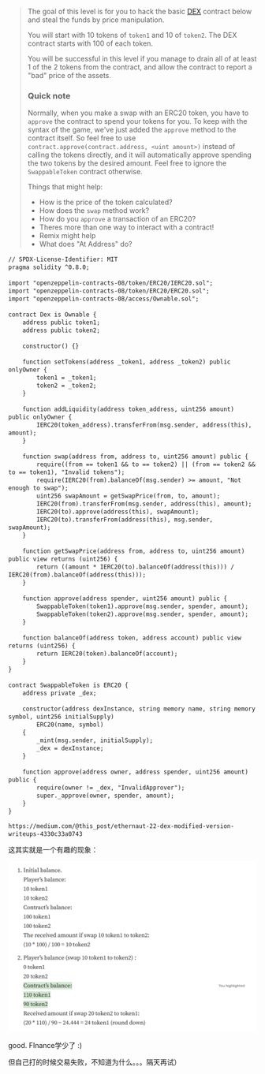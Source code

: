 > The goal of this level is for you to hack the basic [DEX](https://en.wikipedia.org/wiki/Decentralized_exchange) contract below and steal the funds by price manipulation.
>
> You will start with 10 tokens of `token1` and 10 of `token2`. The DEX contract starts with 100 of each token.
>
> You will be successful in this level if you manage to drain all of at least 1 of the 2 tokens from the contract, and allow the contract to report a "bad" price of the assets.
>
>  
>
> ### Quick note
>
> Normally, when you make a swap with an ERC20 token, you have to `approve` the contract to spend your tokens for you. To keep with the syntax of the game, we've just added the `approve` method to the contract itself. So feel free to use `contract.approve(contract.address, <uint amount>)` instead of calling the tokens directly, and it will automatically approve spending the two tokens by the desired amount. Feel free to ignore the `SwappableToken` contract otherwise.
>
>  Things that might help:
>
> - How is the price of the token calculated?
> - How does the `swap` method work?
> - How do you `approve` a transaction of an ERC20?
> - Theres more than one way to interact with a contract!
> - Remix might help
> - What does "At Address" do?



```solidity
// SPDX-License-Identifier: MIT
pragma solidity ^0.8.0;

import "openzeppelin-contracts-08/token/ERC20/IERC20.sol";
import "openzeppelin-contracts-08/token/ERC20/ERC20.sol";
import "openzeppelin-contracts-08/access/Ownable.sol";

contract Dex is Ownable {
    address public token1;
    address public token2;

    constructor() {}

    function setTokens(address _token1, address _token2) public onlyOwner {
        token1 = _token1;
        token2 = _token2;
    }

    function addLiquidity(address token_address, uint256 amount) public onlyOwner {
        IERC20(token_address).transferFrom(msg.sender, address(this), amount);
    }

    function swap(address from, address to, uint256 amount) public {
        require((from == token1 && to == token2) || (from == token2 && to == token1), "Invalid tokens");
        require(IERC20(from).balanceOf(msg.sender) >= amount, "Not enough to swap");
        uint256 swapAmount = getSwapPrice(from, to, amount);
        IERC20(from).transferFrom(msg.sender, address(this), amount);
        IERC20(to).approve(address(this), swapAmount);
        IERC20(to).transferFrom(address(this), msg.sender, swapAmount);
    }

    function getSwapPrice(address from, address to, uint256 amount) public view returns (uint256) {
        return ((amount * IERC20(to).balanceOf(address(this))) / IERC20(from).balanceOf(address(this)));
    }

    function approve(address spender, uint256 amount) public {
        SwappableToken(token1).approve(msg.sender, spender, amount);
        SwappableToken(token2).approve(msg.sender, spender, amount);
    }

    function balanceOf(address token, address account) public view returns (uint256) {
        return IERC20(token).balanceOf(account);
    }
}

contract SwappableToken is ERC20 {
    address private _dex;

    constructor(address dexInstance, string memory name, string memory symbol, uint256 initialSupply)
        ERC20(name, symbol)
    {
        _mint(msg.sender, initialSupply);
        _dex = dexInstance;
    }

    function approve(address owner, address spender, uint256 amount) public {
        require(owner != _dex, "InvalidApprover");
        super._approve(owner, spender, amount);
    }
}
```



```
https://medium.com/@this_post/ethernaut-22-dex-modified-version-writeups-4330c33a0743
```



这其实就是一个有趣的现象：

![image-20250309191619624](./DEX/images/image-20250309191619624.png)



good. FInance学少了 :)



但自己打的时候交易失败，不知道为什么。。。隔天再试）
